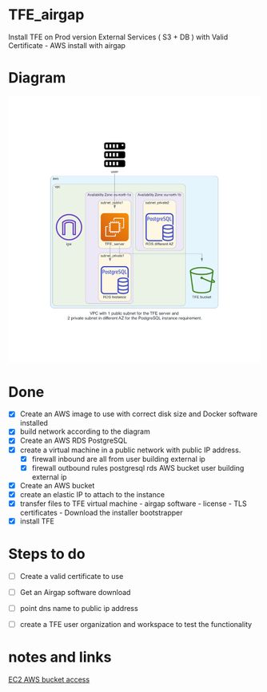 # TFE_airgap
Install TFE on Prod version External Services ( S3 + DB ) with Valid Certificate - AWS install with airgap

# Diagram

![](diagram/diagram-airgap.png)  

# Done
- [x] Create an AWS image to use with correct disk size and Docker software installed
- [x] build network according to the diagram
- [x] Create an AWS RDS PostgreSQL
- [x] create a virtual machine in a public network with public IP address.
    - [x] firewall inbound are all from user building external ip
    - [x] firewall outbound rules
          postgresql rds
          AWS bucket
          user building external ip
- [x] Create an AWS bucket
- [x] create an elastic IP to attach to the instance
- [x] transfer files to TFE virtual machine
      - airgap software
      - license
      - TLS certificates
      - Download the installer bootstrapper
- [x] install TFE

# Steps to do

- [ ] Create a valid certificate to use 
- [ ] Get an Airgap software download
- [ ] point dns name to public ip address
- [ ] create a TFE user organization and workspace to test the functionality



# notes and links
[EC2 AWS bucket access](https://aws.amazon.com/premiumsupport/knowledge-center/ec2-instance-access-s3-bucket/)